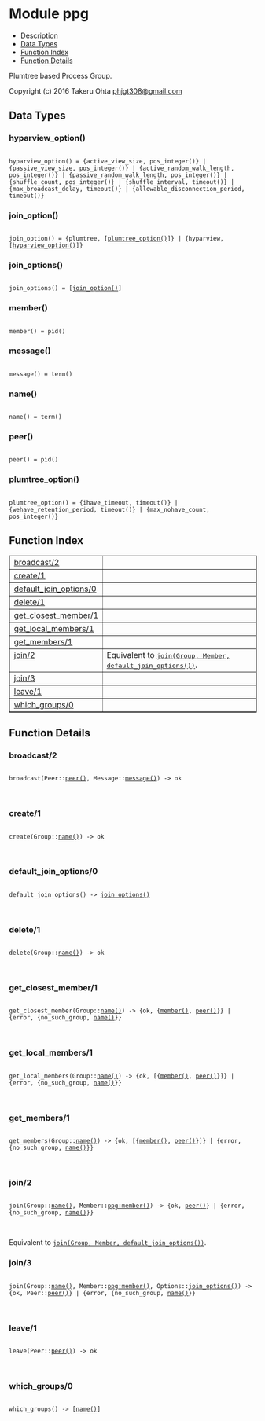 

# Module ppg #
* [Description](#description)
* [Data Types](#types)
* [Function Index](#index)
* [Function Details](#functions)

Plumtree based Process Group.

Copyright (c) 2016 Takeru Ohta <phjgt308@gmail.com>

<a name="types"></a>

## Data Types ##




### <a name="type-hyparview_option">hyparview_option()</a> ###


<pre><code>
hyparview_option() = {active_view_size, pos_integer()} | {passive_view_size, pos_integer()} | {active_random_walk_length, pos_integer()} | {passive_random_walk_length, pos_integer()} | {shuffle_count, pos_integer()} | {shuffle_interval, timeout()} | {max_broadcast_delay, timeout()} | {allowable_disconnection_period, timeout()}
</code></pre>




### <a name="type-join_option">join_option()</a> ###


<pre><code>
join_option() = {plumtree, [<a href="#type-plumtree_option">plumtree_option()</a>]} | {hyparview, [<a href="#type-hyparview_option">hyparview_option()</a>]}
</code></pre>




### <a name="type-join_options">join_options()</a> ###


<pre><code>
join_options() = [<a href="#type-join_option">join_option()</a>]
</code></pre>




### <a name="type-member">member()</a> ###


<pre><code>
member() = pid()
</code></pre>




### <a name="type-message">message()</a> ###


<pre><code>
message() = term()
</code></pre>




### <a name="type-name">name()</a> ###


<pre><code>
name() = term()
</code></pre>




### <a name="type-peer">peer()</a> ###


<pre><code>
peer() = pid()
</code></pre>




### <a name="type-plumtree_option">plumtree_option()</a> ###


<pre><code>
plumtree_option() = {ihave_timeout, timeout()} | {wehave_retention_period, timeout()} | {max_nohave_count, pos_integer()}
</code></pre>

<a name="index"></a>

## Function Index ##


<table width="100%" border="1" cellspacing="0" cellpadding="2" summary="function index"><tr><td valign="top"><a href="#broadcast-2">broadcast/2</a></td><td></td></tr><tr><td valign="top"><a href="#create-1">create/1</a></td><td></td></tr><tr><td valign="top"><a href="#default_join_options-0">default_join_options/0</a></td><td></td></tr><tr><td valign="top"><a href="#delete-1">delete/1</a></td><td></td></tr><tr><td valign="top"><a href="#get_closest_member-1">get_closest_member/1</a></td><td></td></tr><tr><td valign="top"><a href="#get_local_members-1">get_local_members/1</a></td><td></td></tr><tr><td valign="top"><a href="#get_members-1">get_members/1</a></td><td></td></tr><tr><td valign="top"><a href="#join-2">join/2</a></td><td>Equivalent to <a href="#join-3"><tt>join(Group, Member, default_join_options())</tt></a>.</td></tr><tr><td valign="top"><a href="#join-3">join/3</a></td><td></td></tr><tr><td valign="top"><a href="#leave-1">leave/1</a></td><td></td></tr><tr><td valign="top"><a href="#which_groups-0">which_groups/0</a></td><td></td></tr></table>


<a name="functions"></a>

## Function Details ##

<a name="broadcast-2"></a>

### broadcast/2 ###

<pre><code>
broadcast(Peer::<a href="#type-peer">peer()</a>, Message::<a href="#type-message">message()</a>) -&gt; ok
</code></pre>
<br />

<a name="create-1"></a>

### create/1 ###

<pre><code>
create(Group::<a href="#type-name">name()</a>) -&gt; ok
</code></pre>
<br />

<a name="default_join_options-0"></a>

### default_join_options/0 ###

<pre><code>
default_join_options() -&gt; <a href="#type-join_options">join_options()</a>
</code></pre>
<br />

<a name="delete-1"></a>

### delete/1 ###

<pre><code>
delete(Group::<a href="#type-name">name()</a>) -&gt; ok
</code></pre>
<br />

<a name="get_closest_member-1"></a>

### get_closest_member/1 ###

<pre><code>
get_closest_member(Group::<a href="#type-name">name()</a>) -&gt; {ok, {<a href="#type-member">member()</a>, <a href="#type-peer">peer()</a>}} | {error, {no_such_group, <a href="#type-name">name()</a>}}
</code></pre>
<br />

<a name="get_local_members-1"></a>

### get_local_members/1 ###

<pre><code>
get_local_members(Group::<a href="#type-name">name()</a>) -&gt; {ok, [{<a href="#type-member">member()</a>, <a href="#type-peer">peer()</a>}]} | {error, {no_such_group, <a href="#type-name">name()</a>}}
</code></pre>
<br />

<a name="get_members-1"></a>

### get_members/1 ###

<pre><code>
get_members(Group::<a href="#type-name">name()</a>) -&gt; {ok, [{<a href="#type-member">member()</a>, <a href="#type-peer">peer()</a>}]} | {error, {no_such_group, <a href="#type-name">name()</a>}}
</code></pre>
<br />

<a name="join-2"></a>

### join/2 ###

<pre><code>
join(Group::<a href="#type-name">name()</a>, Member::<a href="ppg.md#type-member">ppg:member()</a>) -&gt; {ok, <a href="#type-peer">peer()</a>} | {error, {no_such_group, <a href="#type-name">name()</a>}}
</code></pre>
<br />

Equivalent to [`join(Group, Member, default_join_options())`](#join-3).

<a name="join-3"></a>

### join/3 ###

<pre><code>
join(Group::<a href="#type-name">name()</a>, Member::<a href="ppg.md#type-member">ppg:member()</a>, Options::<a href="#type-join_options">join_options()</a>) -&gt; {ok, Peer::<a href="#type-peer">peer()</a>} | {error, {no_such_group, <a href="#type-name">name()</a>}}
</code></pre>
<br />

<a name="leave-1"></a>

### leave/1 ###

<pre><code>
leave(Peer::<a href="#type-peer">peer()</a>) -&gt; ok
</code></pre>
<br />

<a name="which_groups-0"></a>

### which_groups/0 ###

<pre><code>
which_groups() -&gt; [<a href="#type-name">name()</a>]
</code></pre>
<br />

